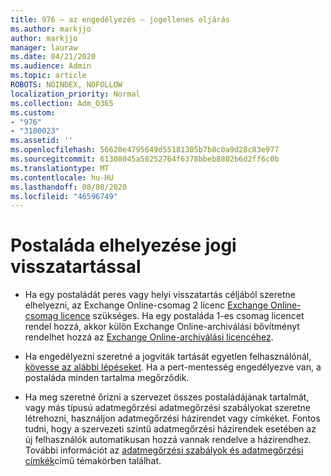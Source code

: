 ```yaml
---
title: 976 – az engedélyezés – jogellenes eljárás
ms.author: markjjo
author: markjjo
manager: lauraw
ms.date: 04/21/2020
ms.audience: Admin
ms.topic: article
ROBOTS: NOINDEX, NOFOLLOW
localization_priority: Normal
ms.collection: Adm_O365
ms.custom:
- "976"
- "3100023"
ms.assetid: ''
ms.openlocfilehash: 56620e4795649d55181305b7b8c0a9d28c83e977
ms.sourcegitcommit: 61308045a58252764f6378bbeb8802b6d2ff6c0b
ms.translationtype: MT
ms.contentlocale: hu-HU
ms.lasthandoff: 08/08/2020
ms.locfileid: "46596749"
---
```

# <a name="place-a-mailbox-on-legal-hold"></a>Postaláda elhelyezése jogi visszatartással

- Ha egy postaládát peres vagy helyi visszatartás céljából szeretne elhelyezni, az Exchange Online-csomag 2 licenc [Exchange Online-csomag licence](https://docs.microsoft.com/office365/servicedescriptions/office-365-platform-service-description/office-365-plan-options) szükséges. Ha egy postaláda 1-es csomag licencet rendel hozzá, akkor külön Exchange Online-archiválási bővítményt rendelhet hozzá az [Exchange Online-archiválási licencéhez](https://docs.microsoft.com/office365/servicedescriptions/exchange-online-archiving-service-description).

- Ha engedélyezni szeretné a jogviták tartását egyetlen felhasználónál, [kövesse az alábbi lépéseket](https://docs.microsoft.com/microsoft-365/compliance/create-a-litigation-hold). Ha a pert-mentesség engedélyezve van, a postaláda minden tartalma megőrződik.

- Ha meg szeretné őrizni a szervezet összes postaládájának tartalmát, vagy más típusú adatmegőrzési adatmegőrzési szabályokat szeretne létrehozni, használjon adatmegőrzési házirendet vagy címkéket. Fontos tudni, hogy a szervezeti szintű adatmegőrzési házirendek esetében az új felhasználók automatikusan hozzá vannak rendelve a házirendhez. További információt az [adatmegőrzési szabályok és adatmegőrzési címkék](https://docs.microsoft.com/microsoft-365/compliance/retention-policies#applying-a-retention-policy-to-an-entire-organization-or-specific-locations)című témakörben találhat. 
